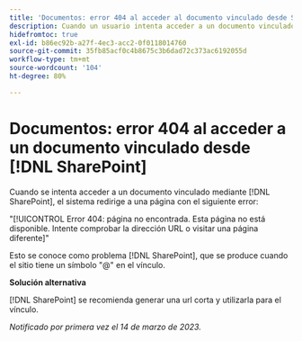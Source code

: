```yaml
---
title: 'Documentos: error 404 al acceder al documento vinculado desde SharePoint'
description: Cuando un usuario intenta acceder a un documento vinculado a través de SharePoint, se le redirige a una página con el error 404.
hidefromtoc: true
exl-id: b86ec92b-a27f-4ec3-acc2-0f0118014760
source-git-commit: 35fb85acf0c4b8675c3b6dad72c373ac6192055d
workflow-type: tm+mt
source-wordcount: '104'
ht-degree: 80%

---
```


# Documentos: error 404 al acceder a un documento vinculado desde [!DNL SharePoint]

<!--Requested article. This issue is on the WF and WFP TOCs.-->

Cuando se intenta acceder a un documento vinculado mediante [!DNL SharePoint], el sistema redirige a una página con el siguiente error:

&quot;[!UICONTROL Error 404: página no encontrada. Esta página no está disponible. Intente comprobar la dirección URL o visitar una página diferente]&quot;

Esto se conoce como problema [!DNL SharePoint], que se produce cuando el sitio tiene un símbolo &quot;@&quot; en el vínculo.

**Solución alternativa**

[!DNL SharePoint] se recomienda generar una url corta y utilizarla para el vínculo.

_Notificado por primera vez el 14 de marzo de 2023._
